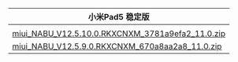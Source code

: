 | 小米Pad5  稳定版    |
| ---- |
| []()    |
| [miui_NABU_V12.5.10.0.RKXCNXM_3781a9efa2_11.0.zip](https://hugeota.d.miui.com/V12.5.10.0.RKXCNXM/miui_NABU_V12.5.10.0.RKXCNXM_3781a9efa2_11.0.zip)    |
| [miui_NABU_V12.5.9.0.RKXCNXM_670a8aa2a8_11.0.zip](https://hugeota.d.miui.com/V12.5.9.0.RKXCNXM/miui_NABU_V12.5.9.0.RKXCNXM_670a8aa2a8_11.0.zip)    |
